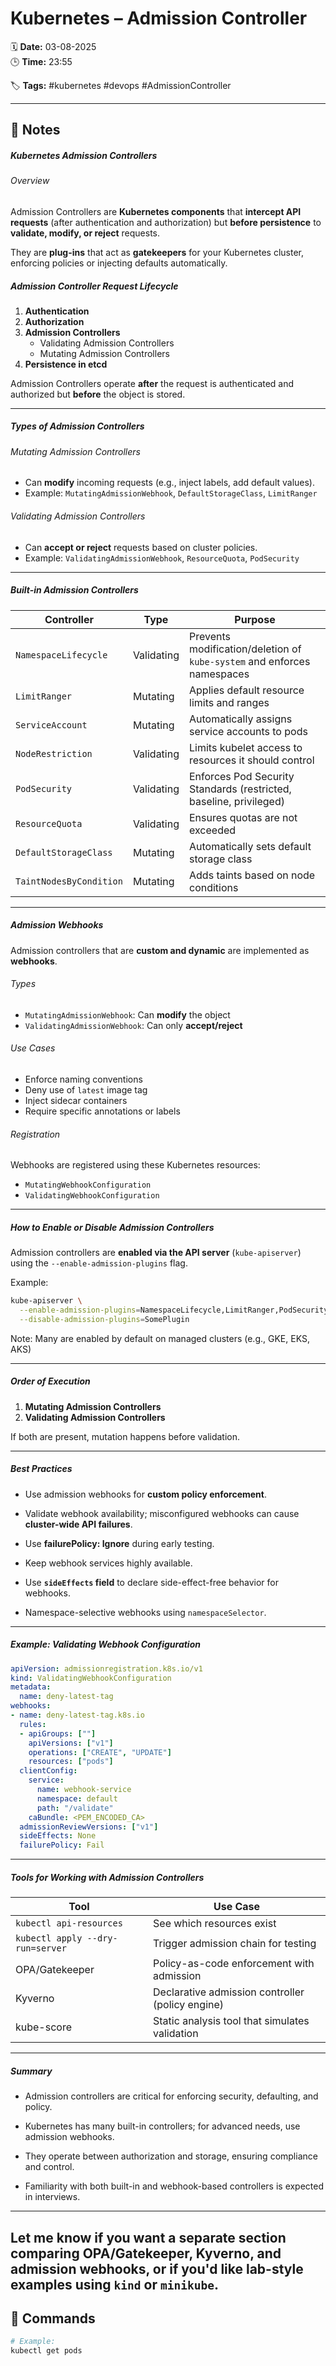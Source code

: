 # Kubernetes – Admission Controller

🗓️ **Date:** 03-08-2025  
🕒 **Time:** 23:55  

🏷️ **Tags:** #kubernetes #devops #AdmissionController  

---

## 📝 Notes

##### Kubernetes Admission Controllers

###### Overview

Admission Controllers are **Kubernetes components** that **intercept API requests** (after authentication and authorization) but **before persistence** to **validate, modify, or reject** requests.

They are **plug-ins** that act as **gatekeepers** for your Kubernetes cluster, enforcing policies or injecting defaults automatically.

##### Admission Controller Request Lifecycle

1. **Authentication**    
2. **Authorization**
3. **Admission Controllers**
    - Validating Admission Controllers
    - Mutating Admission Controllers
4. **Persistence in etcd**

Admission Controllers operate **after** the request is authenticated and authorized but **before** the object is stored.

---

##### Types of Admission Controllers

###### Mutating Admission Controllers
- Can **modify** incoming requests (e.g., inject labels, add default values).
- Example: `MutatingAdmissionWebhook`, `DefaultStorageClass`, `LimitRanger`

###### Validating Admission Controllers
- Can **accept or reject** requests based on cluster policies.
- Example: `ValidatingAdmissionWebhook`, `ResourceQuota`, `PodSecurity`

---

##### Built-in Admission Controllers

|Controller|Type|Purpose|
|---|---|---|
|`NamespaceLifecycle`|Validating|Prevents modification/deletion of `kube-system` and enforces namespaces|
|`LimitRanger`|Mutating|Applies default resource limits and ranges|
|`ServiceAccount`|Mutating|Automatically assigns service accounts to pods|
|`NodeRestriction`|Validating|Limits kubelet access to resources it should control|
|`PodSecurity`|Validating|Enforces Pod Security Standards (restricted, baseline, privileged)|
|`ResourceQuota`|Validating|Ensures quotas are not exceeded|
|`DefaultStorageClass`|Mutating|Automatically sets default storage class|
|`TaintNodesByCondition`|Mutating|Adds taints based on node conditions|

---

##### Admission Webhooks

Admission controllers that are **custom and dynamic** are implemented as **webhooks**.
###### Types
- `MutatingAdmissionWebhook`: Can **modify** the object
- `ValidatingAdmissionWebhook`: Can only **accept/reject**

###### Use Cases
- Enforce naming conventions
- Deny use of `latest` image tag
- Inject sidecar containers
- Require specific annotations or labels

###### Registration
Webhooks are registered using these Kubernetes resources:
- `MutatingWebhookConfiguration`
- `ValidatingWebhookConfiguration`

---

##### How to Enable or Disable Admission Controllers

Admission controllers are **enabled via the API server** (`kube-apiserver`) using the `--enable-admission-plugins` flag.

Example:
```bash
kube-apiserver \
  --enable-admission-plugins=NamespaceLifecycle,LimitRanger,PodSecurity \
  --disable-admission-plugins=SomePlugin
```

Note: Many are enabled by default on managed clusters (e.g., GKE, EKS, AKS)

---

##### Order of Execution

1. **Mutating Admission Controllers**    
2. **Validating Admission Controllers**

If both are present, mutation happens before validation.

---

##### Best Practices

- Use admission webhooks for **custom policy enforcement**.    
- Validate webhook availability; misconfigured webhooks can cause **cluster-wide API failures**.
- Use **failurePolicy: Ignore** during early testing.
- Keep webhook services highly available.
- Use **`sideEffects` field** to declare side-effect-free behavior for webhooks.

- Namespace-selective webhooks using `namespaceSelector`.
    

---

##### Example: Validating Webhook Configuration

```yaml
apiVersion: admissionregistration.k8s.io/v1
kind: ValidatingWebhookConfiguration
metadata:
  name: deny-latest-tag
webhooks:
- name: deny-latest-tag.k8s.io
  rules:
  - apiGroups: [""]
    apiVersions: ["v1"]
    operations: ["CREATE", "UPDATE"]
    resources: ["pods"]
  clientConfig:
    service:
      name: webhook-service
      namespace: default
      path: "/validate"
    caBundle: <PEM_ENCODED_CA>
  admissionReviewVersions: ["v1"]
  sideEffects: None
  failurePolicy: Fail
```

---

##### Tools for Working with Admission Controllers

|Tool|Use Case|
|---|---|
|`kubectl api-resources`|See which resources exist|
|`kubectl apply --dry-run=server`|Trigger admission chain for testing|
|OPA/Gatekeeper|Policy-as-code enforcement with admission|
|Kyverno|Declarative admission controller (policy engine)|
|kube-score|Static analysis tool that simulates validation|

---

##### Summary

- Admission controllers are critical for enforcing security, defaulting, and policy.
    
- Kubernetes has many built-in controllers; for advanced needs, use admission webhooks.
    
- They operate between authorization and storage, ensuring compliance and control.
    
- Familiarity with both built-in and webhook-based controllers is expected in interviews.
    

---

Let me know if you want a separate section comparing **OPA/Gatekeeper**, **Kyverno**, and **admission webhooks**, or if you'd like lab-style examples using `kind` or `minikube`.
---

## 🧾 Commands

```bash
# Example:
kubectl get pods
```

